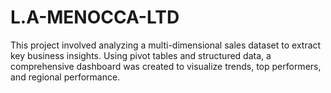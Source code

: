 # L.A-MENOCCA-LTD
This project involved analyzing a multi-dimensional sales dataset to extract key business insights. Using pivot tables and structured data, a comprehensive dashboard was created to visualize trends, top performers, and regional performance. 
